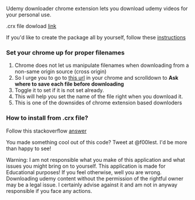 Udemy downloader chrome extension lets you download udemy videos for your personal use.

.crx file dowload <a href="https://github.com/ramachandrajr/UdemyDownloader/raw/master/UdemyDownloader.crx" download>link</a>

If you'd like to create the package all by yourself, follow these <a href="https://developer.chrome.com/apps/packaging#creating">instructions</a>

### Set your chrome up for proper filenames
1. Chrome does not let us manipulate filenames when downloading from a non-same origin source (cross origin)
2. So I urge you to go to <a href="chrome://settings/?search=download">this url</a> in your chrome and scrolldown to __Ask where to save each file before downloading__
3. Toggle it to set if it is not set already.
4. This will help you set the name of the file right when you download it. 
5. This is one of the downsides of chrome extension based downloders


### How to install from .crx file?
Follow this stackoverflow <a href="https://stackoverflow.com/a/11879334/5676973">answer</a>

You made something cool out of this code? Tweet at @f00lest. I'd be more than happy to see! 

Warning: I am not responsible what you make of this application and what issues you might bring on to yourself. This application is made for Educational purposes! If you feel otherwise, well you are wrong. Downloading udemy content without the permission of the rightful owner may be a legal issue. I certainly advise against it and am not in anyway responsible if you face any actions. 

